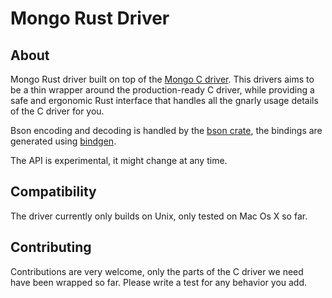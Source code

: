# Mongo Rust Driver

## About

Mongo Rust driver built on top of the [Mongo C driver](https://github.com/mongodb/mongo-c-driver).
This drivers aims to be a thin wrapper around the production-ready C driver, while providing a safe
and ergonomic Rust interface that handles all the gnarly usage details of the C driver for you.

Bson encoding and decoding is handled by the [bson crate](https://github.com/zonyitoo/bson-rs), the bindings
are generated using [bindgen](https://github.com/crabtw/rust-bindgen).

The API is experimental, it might change at any time.

## Compatibility

The driver currently only builds on Unix, only tested on Mac Os X so far.

## Contributing

Contributions are very welcome, only the parts of the C driver we need have been wrapped so far. Please
write a test for any behavior you add.
